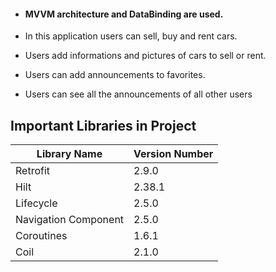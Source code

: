 - #### MVVM architecture and DataBinding are used.

- In this application users can sell, buy and rent cars.
- Users add informations and pictures of cars to sell or rent.
- Users can add announcements to favorites.
- Users can see all the announcements of all other users

## Important Libraries in Project

|Library Name    |Version Number            |
|----------------|--------------------------|
|Retrofit |2.9.0|
|Hilt |2.38.1|
|Lifecycle |2.5.0|
|Navigation	Component |2.5.0|
|Coroutines |1.6.1|
|Coil |2.1.0|

